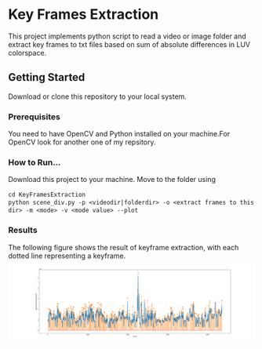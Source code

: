 # Key Frames Extraction
This project implements python script to read a video or image folder and extract key frames to txt files based on sum of absolute differences in LUV colorspace.

## Getting Started
Download or clone this repository to your local system.
### Prerequisites
You need to have OpenCV and Python installed on your machine.For OpenCV look for another one of my repsitory. 
### How to Run...
Download this project to your machine.
Move to the folder using
```
cd KeyFramesExtraction
python scene_div.py -p <videodir|folderdir> -o <extract frames to this dir> -m <mode> -v <mode value> --plot
```
### Results
The following figure shows the result of keyframe extraction, with each dotted line representing a keyframe.
![results](./resources/Figure_1.png)

